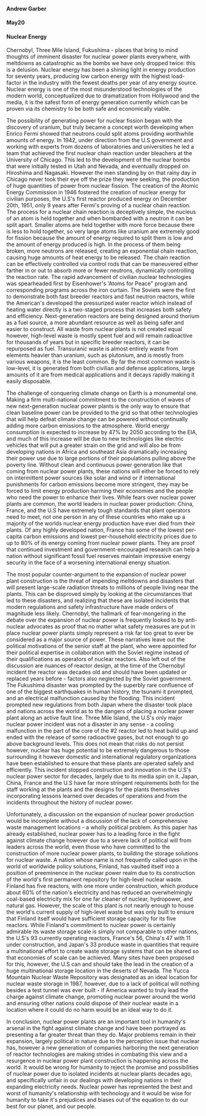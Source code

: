 #### Andrew Garber
#### May20
#### Nuclear Energy

Chernobyl, Three Mile Island, Fukushima - places that bring to mind thoughts of imminent disaster for nuclear power plants everywhere, with meltdowns as catastrophic as the bombs we have only dropped twice: this is a delusion. Nuclear energy has been a shining light in energy production for seventy years, producing low carbon energy with the highest load-factor in the industry with the fewest deaths per year of any energy source. Nuclear energy is one of the most misunderstood technologies of the modern world, conceptualized due to dramatization from Hollywood and the media, it is the safest form of energy generation currently which can be proven via its chemistry to be both safe and economically viable.

The possibility of generating power for nuclear fission began with the discovery of uranium, but truly became a concept worth developing when Enrico Fermi showed that neutrons could split atoms providing worthwhile amounts of energy. In 1942, under direction from the U.S government and working with experts from dozens of laboratories and universities he led a team that achieved the first nuclear chain reaction under bleachers at the University of Chicago. This led to the development of the nuclear bombs that were initially tested in Utah and Nevada, and eventually dropped on Hiroshima and Nagasaki. However the men standing by on that rainy day in Chicago never took their eye off the prize they were seeking, the production of huge quantities of power from nuclear fission. The creation of the Atomic Energy Commission in 1946 fostered the creation of nuclear energy for civilian purposes, the U.S's first reactor produced energy on December 20th, 1951, only 9 years after Fermi's proving of a nuclear chain reaction. The process for a nuclear chain reaction is deceptively simple, the nucleus of an atom is held together and when bombarded with a neutron it can be split apart. Smaller atoms are held together with more force because there is less to hold together, so very large atoms like uranium are extremely good for fission because the amount of energy required to split them is low and the amount of energy produced is high. In the process of them being broken, more neutrons are released, creating an exponential chain reaction, causing huge amounts of heat energy to be released. The chain reaction can be effectively controlled via control rods that can be maneuvered either farther in or out to absorb more or fewer neutrons, dynamically controlling the reaction rate. The rapid advancement of civilian nuclear technologies was spearheaded first by Eisenhower's 'Atoms for Peace" program and corresponding programs across the iron curtain. The Soviets were the first to demonstrate both fast breeder reactors and fast neutron reactors, while the American's developed the pressurized water reactor which instead of heating water directly is a two-staged process that increases both safety and efficiency. Next-generation reactors are being designed around thorium as a fuel source, a more abundant resource as well as being safer and easier to construct.  All waste from nuclear plants is not created equal however, high-level waste is mostly spent fuel and will remain radioactive for thousands of years but in specific breeder reactors, it can be repurposed as fuel. Transuranic waste is almost entirely waste from elements heavier than uranium, such as plutonium, and is mostly from various weapons, it is the least common. By far the most common waste is low-level, it is generated from both civilian and defense applications, large amounts of it are from medical applications and it decays rapidly making it easily disposable. 

The challenge of conquering climate change on Earth is a monumental one. Making a firm multi-national commitment to the construction of waves of new next-generation nuclear power plants is the only way to ensure that clean baseline power can be provided to the grid so that other technologies that will help defeat climate change can be powered without continually adding more carbon emissions to the atmosphere. World energy consumption is expected to increase by 47% by 2050 according to the EIA, and much of this increase will be due to new technologies like electric vehicles that will put a greater strain on the grid and will also be from developing nations in Africa and southeast Asia dramatically increasing their power use due to large portions of their populations pulling above the poverty line. Without clean and continuous power generation like that coming from nuclear power plants, these nations will either be forced to rely on intermittent power sources like solar and wind or if international punishments for carbon emissions become more stringent, they may be forced to limit energy production harming their economies and the people who need the power to enhance their lives. While fears over nuclear power plants are common, the world leaders in nuclear power production: China, France, and the U.S have extremely tough standards that plant operators need to meet, not one person in any of these countries who make up a majority of the worlds nuclear energy production have ever died from their plants. Of any highly developed nation, France has some of the lowest per-capita carbon emissions and lowest per-household electricity prices due to up to 80% of its energy coming from nuclear power plants. They are proof that continued investment and government-encouraged research can help a nation without significant fossil fuel reserves maintain impressive energy security in the face of a worsening international energy situation.

The most popular counter-argument to the expansion of nuclear power plant construction is the threat of impending meltdowns and disasters that will present large-scale radiation threats to millions of people living near the plants. This can be disproved simply by looking at the circumstances that led to these disasters, and realizing that these are isolated incidents that modern regulations and safety infrastructure have made orders of magnitude less likely. Chernobyl, the hallmark of fear-mongering in the debate over the expansion of nuclear power is frequently looked to by anti-nuclear advocates as proof that no matter what safety measures are put in place nuclear power plants simply represent a risk far too great to ever be considered as a major source of power. These narratives leave out the political motivations of the senior staff at the plant, who were appointed for their political expertise in collaboration with the Soviet regime instead of their qualifications as operators of nuclear reactors. Also left out of the discussion are nuances of reactor design, at the time of the Chernobyl incident the reactor was decades old and should have been updated or replaced years before - factors also neglected by the Soviet government. The Fukushima disaster was prompted by the superbly rare confluence of one of the biggest earthquakes in human history, the tsunami it prompted, and an electrical malfunction caused by the flooding. This incident prompted new regulations from both Japan where the disaster took place and nations across the world as to the dangers of placing a nuclear power plant along an active fault line. Three Mile Island, the U.S's only major nuclear power incident was not a disaster in any sense - a cooling malfunction in the part of the core of the #2 reactor led to heat build up and ended with the release of some radioactive gases, but not enough to go above background levels. This does not mean that risks do not persist however, nuclear has huge potential to be extremely dangerous to those surrounding it however domestic and international regulatory organizations have been established to ensure that these plants are operated safely and efficiently. This incident stopped construction and innovation in the U.S's nuclear power sector for decades, largely due to its media spin on it. Japan, China, France and the U.S have far more stringent requirements both for the staff working at the plants and the designs for the plants themselves incorporating lessons learned over decades of operations and from the incidents throughout the history of nuclear power.

Unfortunately, a discussion on the expansion of nuclear power production would be incomplete without a discussion of the lack of comprehensive waste management locations - a wholly political problem. As this paper has already established, nuclear power has to a leading force in the fight against climate change however due to a severe lack of political will from leaders across the world, even those who have committed to the construction of more nuclear power plants, to building the storage solutions for nuclear waste. A nation whose name is not frequently called upon in the world of worldwide policy solutions, Finland, has vaulted itself into a position of preeminence in the nuclear power realm due to its construction of the world's first permanent repository for high-level nuclear waste. Finland has five reactors, with one more under construction, which produce about 60% of the nation's electricity and has reduced an overwhelmingly coal-based electricity mix for one far cleaner of nuclear, hydropower, and natural gas. However, the scale of this plant is not nearly enough to house the world's current supply of high-level waste but was only built to ensure that Finland itself would have sufficient storage capacity for its five reactors. While Finland's commitment to nuclear power is certainly admirable its waste storage scale is simply not comparable to other nations, the U.S's 93 currently operating reactors, France's 56, China's 47 with 11 under construction, and Japan's 33 produce waste in quantities that require a multinational effort to create waste storage systems that can be shared so that economies of scale can be achieved. Many sites have been proposed for this, however, the U.S can and should take the lead in the creation of a huge multinational storage location in the deserts of Nevada. The Yucca Mountain Nuclear Waste Repository was designated as an ideal location for nuclear waste storage in 1987, however, due to a lack of political will nothing besides a test tunnel was ever built - if America wanted to truly lead the charge against climate change, promoting nuclear power around the world and ensuring other nations could dispose of their nuclear waste in a location where it could do no harm would be an ideal way to do it.

In conclusion, nuclear power plants are an important tool in humanity's arsenal in the fight against climate change and have been portrayed as presenting a far greater threat than they do. Major problems remain in their expansion, largely political in nature due to the perception issue that nuclear has, however a new generation of companies harboring the next generation of reactor technologies are making strides in combating this view and a resurgence in nuclear power plant construction is happening across the world. It would be wrong for humanity to reject the promise and possibilities of nuclear power due to isolated incidents at nuclear plants decades ago, and specifically unfair in our dealings with developing nations in their expanding electricity needs. Nuclear power has represented the best and worst of humanity's relationship with technology and it would be wise for humanity to take it's prejudices and biases out of the equation to do our best for our planet, and our people.
